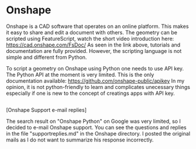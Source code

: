 # Onshape

Onshape is a CAD software that operates on an online platform. This makes it easy to share and edit a document with others. 
The geometry can be scripted using FeatureScript, watch the short video introduction here: https://cad.onshape.com/FsDoc/
As seen in the link above, tutorials and documentation are fully provided. However, the scripting language is not simple and different from Python.

To script a geometry on Onshape using Python one needs to use API key. The Python API at the moment is very limited. This is the only documentation available: https://github.com/onshape-public/apikey
In my opinion, it is not python-friendly to learn and complicates unecessary things especially if one is new to the concept of creatings apps with API key.

##
[Onshape Support e-mail replies]

The search result on "Onshape Python" on Google was very limited, so I decided to e-mail Onshape support. You can see the questions and replies in the file "supportreplies.md" in the Onshape directory. I posted the original mails as I do not want to summarize his response incorrectly. 
